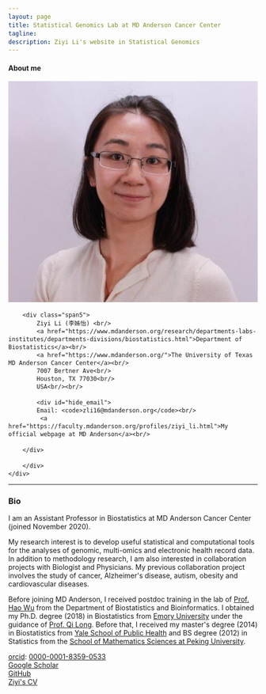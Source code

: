 ```yaml
---
layout: page
title: Statistical Genomics Lab at MD Anderson Cancer Center
tagline: 
description: Ziyi Li's website in Statistical Genomics
---
```



<div class="container">

<h4><a name="contact"></a>About me</h4>

  <div class="row-fluid">
     <div class="span2">
        <a href="./assets/pics/Feng.jpg">
            <img src="./assets/pics/ZiyiLi.jpg"
                  title="Ziyi Li" alt="Ziyi Li"/></a>
        	</div>

    

  
    
        <div class="span5">
            Ziyi Li (李姊怡) <br/>
            <a href="https://www.mdanderson.org/research/departments-labs-institutes/departments-divisions/biostatistics.html">Department of Biostatistics</a><br/>
            <a href="https://www.mdanderson.org/">The University of Texas MD Anderson Cancer Center</a><br/>
            7007 Bertner Ave<br/>
            Houston, TX 77030<br/>
            USA<br/><br/>

            <div id="hide_email">
            Email: <code>zli16@mdanderson.org</code><br/>
             <a href="https://faculty.mdanderson.org/profiles/ziyi_li.html">My official webpage at MD Anderson</a><br/>
      
        </div>
       
        </div>
    </div>
</div>

---


### Bio

I am an Assistant Professor in Biostatistics at MD Anderson Cancer Center (joined November 2020).

My research interest is to develop useful statistical and computational tools for the analyses of genomic, multi-omics and electronic health record data.  In addition to methodology research, I am also interested in collaboration projects with Biologist and Physicians.  My previous collaboration project involves the study of cancer, Alzheimer's disease,  autism, obesity and cardiovascular diseases. 

Before joining MD Anderson, I received postdoc training in the lab of  [Prof. Hao Wu](https://www.haowulab.org/) from the Department of Biostatistics and Bioinformatics. I obtained my Ph.D. degree (2018) in Biostatistics from [Emory University](https://www.sph.emory.edu/departments/bios/index.html) under the guidance of
[Prof. Qi Long](https://www.med.upenn.edu/apps/faculty/index.php/g275/p8939931). Before that, I received my master's degree (2014) in Biostatistics from [Yale School of Public Health](https://ysph.yale.edu/) and BS degree (2012) in Statistics from the [School of Mathematics Sciences at Peking University](https://www.math.pku.edu.cn/en/).


<!-- [curriculum vitae ![CV as pdf](./assets/pics/pdf-icon.png)](Feng_cv.pdf)<br/> -->
[orcid](https://orcid.org): [0000-0001-8359-0533](https://orcid.org/0000-0001-8359-0533)<br/>
[Google Scholar](https://scholar.google.com/citations?view_op=list_works&hl=en&user=dJsYA04AAAAJ)<br/>
[GitHub](https://github.com/ziyili20)<br/>
[Ziyi's CV](./Li_cv_08032022.pdf)<br/>
      



